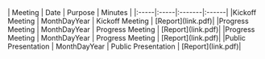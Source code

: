 <div class="tables-begin"></div>
| Meeting | Date | Purpose | Minutes |
|:-----|:-----|:-------|:------|
|Kickoff Meeting | MonthDayYear | Kickoff Meeting | [Report](link.pdf)|
|Progress Meeting | MonthDayYear | Progress Meeting | [Report](link.pdf)|
|Progress Meeting | MonthDayYear | Progress Meeting | [Report](link.pdf)|
|Public Presentation | MonthDayYear | Public Presentation | [Report](link.pdf)|

<div class="tables-end"></div>
